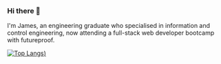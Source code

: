 ### Hi there 👋

I'm James, an engineering graduate who specialised in information and control engineering, now attending a full-stack web developer bootcamp with futureproof.

[![Top Langs](https://github-readme-stats.vercel.app/api/top-langs/?username=JamesWheadon&layout=compact&theme=algolia))](https://github.com/JamesWheadon/github-readme-stats)
<!--
**JamesWheadon/JamesWheadon** is a ✨ _special_ ✨ repository because its `README.md` (this file) appears on your GitHub profile.

Here are some ideas to get you started:

- 🔭 I’m currently working on ...
- 🌱 I’m currently learning ...
- 👯 I’m looking to collaborate on ...
- 🤔 I’m looking for help with ...
- 💬 Ask me about ...
- 📫 How to reach me: ...
- 😄 Pronouns: ...
- ⚡ Fun fact: ...
-->
